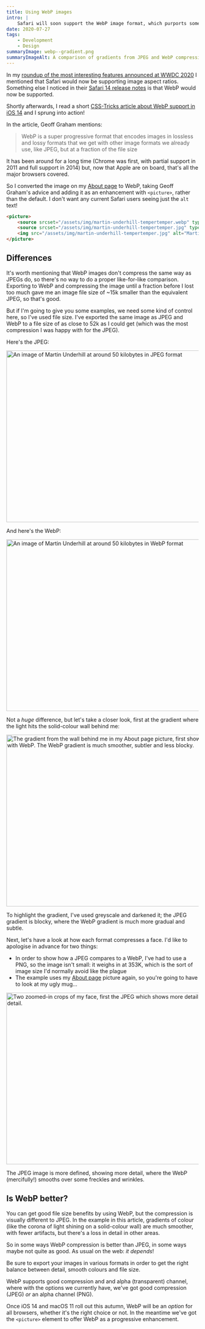 ```yaml
---
title: Using WebP images
intro: |
    Safari will soon support the WebP image format, which purports some great advantages, but is it actually better than the formats we already use?
date: 2020-07-27
tags:
    - Development
    - Design
summaryImage: webp--gradient.png
summaryImageAlt: A comparison of gradients from JPEG and WebP compression, showing that the WebP gradient is much smoother, subtler and less blocky than JPEG.
---
```


In my [roundup of the most interesting features announced at WWDC 2020](/blog/wwdc-2020-roundup) I mentioned that Safari would now be supporting image aspect ratios. Something else I noticed in their [Safari 14 release notes](https://developer.apple.com/documentation/safari-release-notes/safari-14-release-notes) is that WebP would now be supported.

Shortly afterwards, I read a short [CSS-Tricks article about WebP support in iOS 14](https://css-tricks.com/webp-image-support-coming-to-ios-14/) and I sprung into action!

In the article, Geoff Graham mentions:

> WebP is a super progressive format that encodes images in lossless and lossy formats that we get with other image formats we already use, like JPEG, but at a fraction of the file size

It has been around for a long time (Chrome was first, with partial support in 2011 and full support in 2014) but, now that Apple are on board, that's all the major browsers covered.

So I converted the image on my [About page](/about) to WebP, taking Geoff Graham's advice and adding it as an enhancement with `<picture>`, rather than the default. I don't want any current Safari users seeing just the `alt` text!

```html
<picture>
    <source srcset="/assets/img/martin-underhill-tempertemper.webp" type="image/webp">
    <source srcset="/assets/img/martin-underhill-tempertemper.jpg" type="image/jpeg">
    <img src="/assets/img/martin-underhill-tempertemper.jpg" alt="Martin Underhill of tempertemper Web Design, holding a cup of tea and looking to his left, smiling." width="800" height="450">
</picture>
```


## Differences

It's worth mentioning that WebP images don't compress the same way as JPEGs do, so there's no way to do a proper like-for-like comparison. Exporting to WebP and compressing the image until a fraction before I lost too much gave me an image file size of ~15k smaller than the equivalent JPEG, so that's good.

But if I'm going to give you some examples, we need some kind of control here, so I've used file size. I've exported the same image as JPEG and WebP to a file size of as close to 52k as I could get (which was the most compression I was happy with for the JPEG).

Here's the JPEG:

<img src="/assets/img/blog/webp--martin-underhill.jpg" alt="An image of Martin Underhill at around 50 kilobytes in JPEG format" width="800" height="450" loading="lazy" />

And here's the WebP:

<img src="/assets/img/blog/webp--martin-underhill.webp" alt="An image of Martin Underhill at around 50 kilobytes in WebP format" width="800" height="450" loading="lazy"/>

Not a *huge* difference, but let's take a closer look, first at the gradient where the light hits the solid-colour wall behind me:

<img src="/assets/img/blog/webp--gradient.png" alt="The gradient from the wall behind me in my About page picture, first showing how it compresses as a JPEG and then with WebP. The WebP gradient is much smoother, subtler and less blocky." width="800" height="450" loading="lazy"/>

To highlight the gradient, I've used greyscale and darkened it; the JPEG gradient is blocky, where the WebP gradient is much more gradual and subtle.

Next, let's have a look at how each format compresses a face. I'd like to apologise in advance for two things:

- In order to show how a JPEG compares to a WebP, I've had to use a PNG, so the image isn't small: it weighs in at 353K, which is the sort of image size I'd normally avoid like the plague
- The example uses my [About page](/about) picture again, so you're going to have to look at my ugly mug…

<img src="/assets/img/blog/webp--face.png" alt="Two zoomed-in crops of my face, first the JPEG which shows more detail, then the WebP which shows slightly less detail." width="800" height="450" loading="lazy" />

The JPEG image is more defined, showing more detail, where the WebP (mercifully!) smooths over some freckles and wrinkles.


## Is WebP better?

You can get good file size benefits by using WebP, but the compression is visually different to JPEG. In the example in this article, gradients of colour (like the corona of light shining on a solid-colour wall) are much smoother, with fewer artifacts, but there's a loss in detail in other areas.

So in some ways WebP compression is better than JPEG, in some ways maybe not quite as good. As usual on the web: *it depends*!

Be sure to export your images in various formats in order to get the right balance between detail, smooth colours and file size.

WebP supports good compression and and alpha (transparent) channel, where with the options we currently have, we've got good compression (JPEG) *or* an alpha channel (PNG).

Once iOS 14 and macOS 11 roll out this autumn, WebP will be an *option* for all browsers, whether it's the right choice or not. In the meantime we've got the `<picture>` element to offer WebP as a progressive enhancement.
